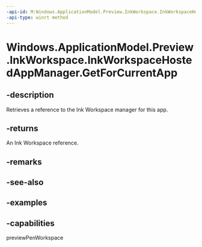 ```yaml
---
-api-id: M:Windows.ApplicationModel.Preview.InkWorkspace.InkWorkspaceHostedAppManager.GetForCurrentApp
-api-type: winrt method
---
```


<!-- Method syntax.
public InkWorkspaceHostedAppManager InkWorkspaceHostedAppManager.GetForCurrentApp()
-->

# Windows.ApplicationModel.Preview.InkWorkspace.InkWorkspaceHostedAppManager.GetForCurrentApp

## -description
Retrieves a reference to the Ink Workspace manager for this app.

## -returns
An Ink Workspace reference.

## -remarks

## -see-also

## -examples


## -capabilities
previewPenWorkspace
